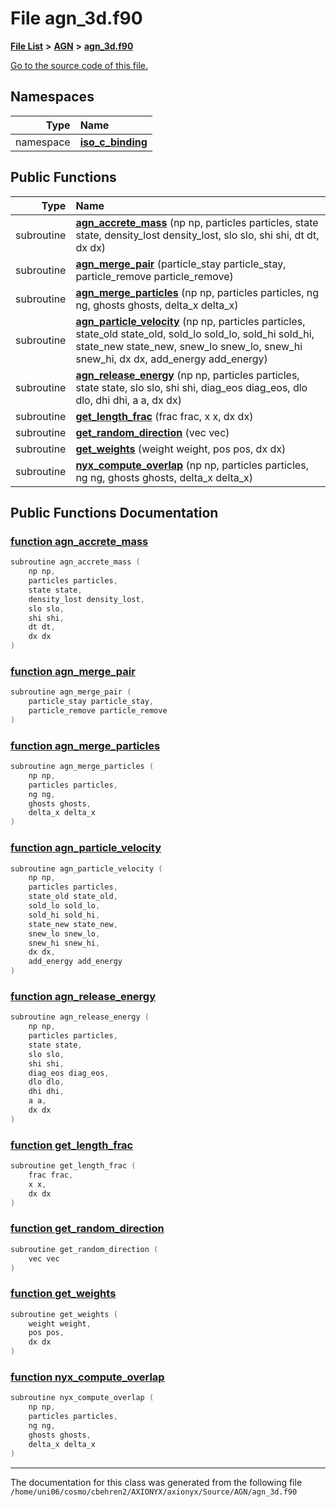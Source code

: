 
# File agn\_3d.f90


[**File List**](files.md) **>** [**AGN**](dir_ae7083928535d9dc761b73e4a2ad022f.md) **>** [**agn\_3d.f90**](agn__3d_8f90.md)

[Go to the source code of this file.](agn__3d_8f90_source.md)












## Namespaces

| Type | Name |
| ---: | :--- |
| namespace | [**iso\_c\_binding**](namespaceiso__c__binding.md) <br> |






## Public Functions

| Type | Name |
| ---: | :--- |
|  subroutine | [**agn\_accrete\_mass**](agn__3d_8f90.md#function-agn-accrete-mass) (np np, particles particles, state state, density\_lost density\_lost, slo slo, shi shi, dt dt, dx dx) <br> |
|  subroutine | [**agn\_merge\_pair**](agn__3d_8f90.md#function-agn-merge-pair) (particle\_stay particle\_stay, particle\_remove particle\_remove) <br> |
|  subroutine | [**agn\_merge\_particles**](agn__3d_8f90.md#function-agn-merge-particles) (np np, particles particles, ng ng, ghosts ghosts, delta\_x delta\_x) <br> |
|  subroutine | [**agn\_particle\_velocity**](agn__3d_8f90.md#function-agn-particle-velocity) (np np, particles particles, state\_old state\_old, sold\_lo sold\_lo, sold\_hi sold\_hi, state\_new state\_new, snew\_lo snew\_lo, snew\_hi snew\_hi, dx dx, add\_energy add\_energy) <br> |
|  subroutine | [**agn\_release\_energy**](agn__3d_8f90.md#function-agn-release-energy) (np np, particles particles, state state, slo slo, shi shi, diag\_eos diag\_eos, dlo dlo, dhi dhi, a a, dx dx) <br> |
|  subroutine | [**get\_length\_frac**](agn__3d_8f90.md#function-get-length-frac) (frac frac, x x, dx dx) <br> |
|  subroutine | [**get\_random\_direction**](agn__3d_8f90.md#function-get-random-direction) (vec vec) <br> |
|  subroutine | [**get\_weights**](agn__3d_8f90.md#function-get-weights) (weight weight, pos pos, dx dx) <br> |
|  subroutine | [**nyx\_compute\_overlap**](agn__3d_8f90.md#function-nyx-compute-overlap) (np np, particles particles, ng ng, ghosts ghosts, delta\_x delta\_x) <br> |








## Public Functions Documentation


### <a href="#function-agn-accrete-mass" id="function-agn-accrete-mass">function agn\_accrete\_mass </a>


```cpp
subroutine agn_accrete_mass (
    np np,
    particles particles,
    state state,
    density_lost density_lost,
    slo slo,
    shi shi,
    dt dt,
    dx dx
) 
```



### <a href="#function-agn-merge-pair" id="function-agn-merge-pair">function agn\_merge\_pair </a>


```cpp
subroutine agn_merge_pair (
    particle_stay particle_stay,
    particle_remove particle_remove
) 
```



### <a href="#function-agn-merge-particles" id="function-agn-merge-particles">function agn\_merge\_particles </a>


```cpp
subroutine agn_merge_particles (
    np np,
    particles particles,
    ng ng,
    ghosts ghosts,
    delta_x delta_x
) 
```



### <a href="#function-agn-particle-velocity" id="function-agn-particle-velocity">function agn\_particle\_velocity </a>


```cpp
subroutine agn_particle_velocity (
    np np,
    particles particles,
    state_old state_old,
    sold_lo sold_lo,
    sold_hi sold_hi,
    state_new state_new,
    snew_lo snew_lo,
    snew_hi snew_hi,
    dx dx,
    add_energy add_energy
) 
```



### <a href="#function-agn-release-energy" id="function-agn-release-energy">function agn\_release\_energy </a>


```cpp
subroutine agn_release_energy (
    np np,
    particles particles,
    state state,
    slo slo,
    shi shi,
    diag_eos diag_eos,
    dlo dlo,
    dhi dhi,
    a a,
    dx dx
) 
```



### <a href="#function-get-length-frac" id="function-get-length-frac">function get\_length\_frac </a>


```cpp
subroutine get_length_frac (
    frac frac,
    x x,
    dx dx
) 
```



### <a href="#function-get-random-direction" id="function-get-random-direction">function get\_random\_direction </a>


```cpp
subroutine get_random_direction (
    vec vec
) 
```



### <a href="#function-get-weights" id="function-get-weights">function get\_weights </a>


```cpp
subroutine get_weights (
    weight weight,
    pos pos,
    dx dx
) 
```



### <a href="#function-nyx-compute-overlap" id="function-nyx-compute-overlap">function nyx\_compute\_overlap </a>


```cpp
subroutine nyx_compute_overlap (
    np np,
    particles particles,
    ng ng,
    ghosts ghosts,
    delta_x delta_x
) 
```



------------------------------
The documentation for this class was generated from the following file `/home/uni06/cosmo/cbehren2/AXIONYX/axionyx/Source/AGN/agn_3d.f90`